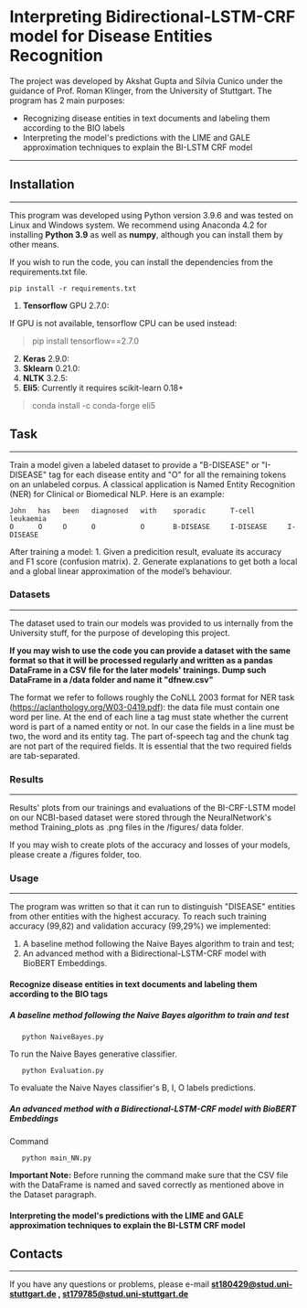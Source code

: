 **Interpreting Bidirectional-LSTM-CRF model for Disease Entities Recognition**
================

The project was developed by Akshat Gupta and Silvia Cunico under the guidance of Prof. Roman Klinger, from the University of Stuttgart.
The program has 2 main purposes:
- Recognizing disease entities in text documents and labeling them according to the BIO labels
- Interpreting the model's predictions with the LIME and GALE approximation techniques to explain the BI-LSTM CRF model

----------

## Installation
---------------

This program was developed using Python version 3.9.6 and was tested on Linux and Windows system.
We recommend using Anaconda 4.2 for installing **Python 3.9** as well as **numpy**, although you can install them by other means.

If you wish to run the code, you can install the dependencies from the requirements.txt file.

    pip install -r requirements.txt

1. **Tensorflow** GPU 2.7.0:

If GPU is not available, tensorflow CPU can be used instead:
> pip install tensorflow==2.7.0

2. **Keras** 2.9.0:
3. **Sklearn** 0.21.0:
4. **NLTK** 3.2.5:
5. **Eli5**:
Currently it requires scikit-learn 0.18+
> conda install -c conda-forge eli5


## Task
-----------

Train a model given a labeled dataset to provide a "B-DISEASE" or "I-DISEASE" tag for each disease entity and "O" for all the remaining tokens on an unlabeled corpus. A classical application is Named Entity Recognition (NER) for Clinical or Biomedical NLP. Here is an example:

```
John   has   been   diagnosed   with    sporadic      T-cell	    leukaemia	
O      O     O      O           O       B-DISEASE     I-DISEASE     I-DISEASE

```
After training a model:
    1. Given a predicition result, evaluate its accuracy and F1 score (confusion matrix). 
    2. Generate explanations to get both a local and a global linear approximation of the model’s behaviour. 


### Datasets
------------

The dataset used to train our models was provided to us internally from the University stuff, for the purpose of developing this project.

**If you may wish to use the code you can provide a dataset with the same format so that it will be processed regularly and written as a pandas DataFrame in a CSV file for the later models' trainings. Dump such DataFrame in a /data folder and name it "dfnew.csv"**

The format we refer to follows roughly the CoNLL 2003 format for NER task (https://aclanthology.org/W03-0419.pdf): the data file must contain one word per line. At the end of each line a tag must state whether the current word is part of a named entity or not. In our case the fields in a line must be two, the word and its entity tag. The part of-speech tag and the chunk tag are not part of the required fields. It is essential that the two required fields are tab-separated.


### Results
----------

Results' plots from our trainings and evaluations of the BI-CRF-LSTM model on our NCBI-based dataset were stored through the NeuralNetwork's method Training_plots as .png files in the /figures/ data folder.

If you may wish to create plots of the accuracy and losses of your models, please create a /figures folder, too.


### Usage
---------
The program was written so that it can run to distinguish "DISEASE" entities from other entities with the highest accuracy.
To reach such training accuracy (99,82) and validation accuracy (99,29%) we implemented: 

1. A baseline method following the Naive Bayes algorithm to train and test;
2. An advanced method with a Bidirectional-LSTM-CRF model with BioBERT Embeddings. 


#### **Recognize disease entities in text documents and labeling them according to the BIO tags**

##### _A baseline method following the Naive Bayes algorithm to train and test_

```
   python NaiveBayes.py
```
To run the Naive Bayes generative classifier.

```
   python Evaluation.py
```
To evaluate the Naive Nayes classifier's B, I, O labels predictions. 

##### _An advanced method with a Bidirectional-LSTM-CRF model with BioBERT Embeddings_

Command
```
   python main_NN.py
```
**Important Note:** Before running the command make sure that the CSV file with the DataFrame is named and saved correctly as mentioned above in the Dataset paragraph.

#### **Interpreting the model's predictions with the LIME and GALE approximation techniques to explain the BI-LSTM CRF model**



## Contacts
------------

If you have any questions or problems, please e-mail **st180429@stud.uni-stuttgart.de , st179785@stud.uni-stuttgart.de**

